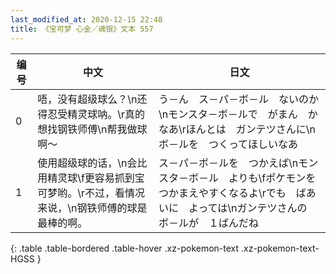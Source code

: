 ```yaml
---
last_modified_at: 2020-12-15 22:48
title: 《宝可梦 心金／魂银》文本 557
---
```

| 编号 | 中文 | 日文 |
| ---- | ---- | ---- |
| 0 | 唔，没有超级球么？\n还得忍受精灵球呐。\r真的想找钢铁师傅\n帮我做球啊～ | う－ん　ス－パ－ボ－ル　ないのか\nモンスタ－ボ－ルで　がまん　かなあ\rほんとは　ガンテツさんに\nボ－ルを　つくってほしいなあ |
| 1 | 使用超级球的话，\n会比用精灵球\f更容易抓到宝可梦哟。\r不过，看情况来说，\n钢铁师傅的球是最棒的啊。 | ス－パ－ボ－ルを　つかえば\nモンスタ－ボ－ル　よりも\fポケモンを　つかまえやすくなるよ\rでも　ばあいに　よっては\nガンテツさんの　ボ－ルが　１ばんだね |
{: .table .table-bordered .table-hover .xz-pokemon-text .xz-pokemon-text-HGSS }